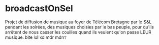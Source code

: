 # broadcastOnSel
Projet de diffusion de musique au foyer de Télécom Bretagne par le S&amp;L pendant les soirées, des musiques choisies par le bas peuple, pour qu'ils arrêtent de nous casser les couilles quand ils veulent qu'on passe LEUR musique.
bite lol xd
mdr
mdrrr
